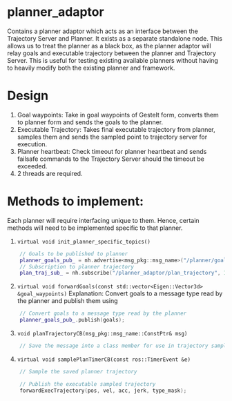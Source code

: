 # planner_adaptor
Contains a planner adaptor which acts as an interface between the Trajectory Server and Planner. It exists as a separate standalone node. 
This allows us to treat the planner as a black box, as the planner adaptor will relay goals and executable trajectory between the planner and Trajectory Server. This is useful for testing existing available planners without having to heavily modify both the existing planner and framework.

# Design
1. Goal waypoints: Take in goal waypoints of Gestelt form, converts them to planner form and sends the goals to the planner.
2. Executable Trajectory: Takes final executable trajectory from planner, samples them and sends the sampled point to trajectory server for execution.
3. Planner heartbeat: Check timeout for planner heartbeat and sends failsafe commands to the Trajectory Server should the timeout be exceeded.
4. 2 threads are required.

# Methods to implement:
Each planner will require interfacing unique to them. Hence, certain methods will need to be implemented specific to that planner.

1. `virtual void init_planner_specific_topics()`
```c++
    // Goals to be published to planner
    planner_goals_pub_ = nh.advertise<msg_pkg::msg_name>("/planner/goals", 5); 
    // Subscription to planner trajectory
    plan_traj_sub_ = nh.subscribe("/planner_adaptor/plan_trajectory", 10, &PlannerAdaptor::planTrajectoryCB, this); 
```

2. `virtual void forwardGoals(const std::vector<Eigen::Vector3d> &goal_waypoints)`
Explanation: Convert goals to a message type read by the planner and publish them using 
```c++
    // Convert goals to a message type read by the planner
    planner_goals_pub_.publish(goals);
```

3. `void planTrajectoryCB(msg_pkg::msg_name::ConstPtr& msg)`
```c++
    // Save the message into a class member for use in trajectory sampling timer callback
```

4. `virtual void samplePlanTimerCB(const ros::TimerEvent &e)`
```c++
    // Sample the saved planner trajectory 

    // Publish the executable sampled trajectory
    forwardExecTrajectory(pos, vel, acc, jerk, type_mask);
```




